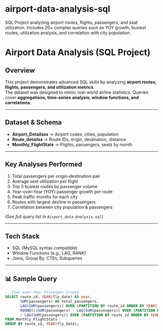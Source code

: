 # airport-data-analysis-sql
SQL Project analyzing airport routes, flights, passengers, and seat utilization. Includes 20+ complex queries such as YOY growth, busiest routes, utilization analysis, and correlation with city population.
# Airport Data Analysis (SQL Project)

##  Overview
This project demonstrates advanced SQL skills by analyzing **airport routes, flights, passengers, and utilization metrics**.  
The dataset was designed to mimic real-world airline statistics. Queries cover **aggregations, time-series analysis, window functions, and correlations**.

---

##  Dataset & Schema
- **Airport_Detailsss** → Airport codes, cities, population  
- **Route_detailss** → Route IDs, origin, destination, distance  
- **Monthly_FlightStats** → Flights, passengers, seats by month  

---

##  Key Analyses Performed
1. Total passengers per origin–destination pair  
2. Average seat utilization per flight  
3. Top 5 busiest routes by passenger volume  
4. Year-over-Year (YOY) passenger growth per route  
5. Peak traffic months for each city  
6. Routes with largest decline in passengers  
7. Correlation between city population & passengers  

*(See full query list in `Airport_data_Analysis.sql`)*

---

##  Tech Stack
- SQL (MySQL  syntax compatible)  
- Window Functions (e.g., LAG, RANK)  
- Joins, Group By, CTEs, Subqueries  

---

## 📊 Sample Query
```sql
-- Year-over-Year Passenger Growth
SELECT route_id, YEAR(fly_date) AS year,
       SUM(passengers) AS total_passengers,
       LAG(SUM(passengers)) OVER (PARTITION BY route_id ORDER BY YEAR(fly_date)) AS prev_year_passengers,
       ROUND(((SUM(passengers) - LAG(SUM(passengers)) OVER (PARTITION BY route_id ORDER BY YEAR(fly_date)))
       / LAG(SUM(passengers)) OVER (PARTITION BY route_id ORDER BY YEAR(fly_date))) * 100, 2) AS yoy_growth_percent
FROM Monthly_FlightStats
GROUP BY route_id, YEAR(fly_date);
